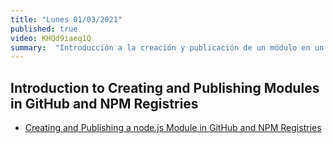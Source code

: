 ```yaml
---
title: "Lunes 01/03/2021"
published: true
video: KHQd9iaeq1Q
summary:  "Introducción a la creación y publicación de un módulo en un registry"  
---
```



## Introduction to Creating and Publishing  Modules in GitHub and NPM Registries

* [Creating and Publishing a node.js Module in GitHub and NPM Registries]({{site.baseurl}}/assets/temas/introduccion-a-javascript/creating-and-publishing-npm-module#scopes-and-registries)

